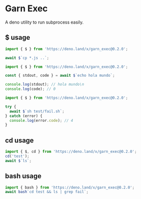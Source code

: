 # Garn Exec

A deno utility to run subprocess easily.

## $ usage

```js
import { $ } from 'https://deno.land/x/garn_exec@0.2.0';

await $`cp *.js ..`;
```

```js
import { $ } from 'https://deno.land/x/garn_exec@0.2.0';

const { stdout, code } = await $`echo hola mundo`;

console.log(stdout); // hola mundo\n
console.log(code); // 0
```

```js
import { $ } from 'https://deno.land/x/garn_exec@0.2.0';

try {
  await $`sh test/fail.sh`;
} catch (error) {
  console.log(error.code); // 4
}
```

## cd usage

```js
import { $, cd } from 'https://deno.land/x/garn_exec@0.2.0';
cd('test');
await $`ls`;
```

## bash usage

```js
import { bash } from 'https://deno.land/x/garn_exec@0.2.0';
await bash`cd test && ls | grep fail`;
```
